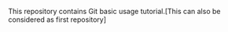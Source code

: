 This repository contains Git basic usage tutorial.[This can also be considered as first repository]

